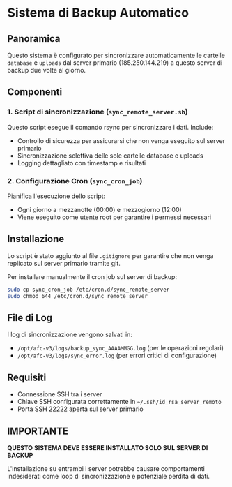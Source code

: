 # Sistema di Backup Automatico

## Panoramica
Questo sistema è configurato per sincronizzare automaticamente le cartelle `database` e `uploads` dal server primario (185.250.144.219) a questo server di backup due volte al giorno.

## Componenti

### 1. Script di sincronizzazione (`sync_remote_server.sh`)
Questo script esegue il comando rsync per sincronizzare i dati. Include:
- Controllo di sicurezza per assicurarsi che non venga eseguito sul server primario
- Sincronizzazione selettiva delle sole cartelle database e uploads
- Logging dettagliato con timestamp e risultati

### 2. Configurazione Cron (`sync_cron_job`)
Pianifica l'esecuzione dello script:
- Ogni giorno a mezzanotte (00:00) e mezzogiorno (12:00)
- Viene eseguito come utente root per garantire i permessi necessari

## Installazione
Lo script è stato aggiunto al file `.gitignore` per garantire che non venga replicato sul server primario tramite git.

Per installare manualmente il cron job sul server di backup:
```bash
sudo cp sync_cron_job /etc/cron.d/sync_remote_server
sudo chmod 644 /etc/cron.d/sync_remote_server
```

## File di Log
I log di sincronizzazione vengono salvati in:
- `/opt/afc-v3/logs/backup_sync_AAAAMMGG.log` (per le operazioni regolari)
- `/opt/afc-v3/logs/sync_error.log` (per errori critici di configurazione)

## Requisiti
- Connessione SSH tra i server
- Chiave SSH configurata correttamente in `~/.ssh/id_rsa_server_remoto`
- Porta SSH 22222 aperta sul server primario

## IMPORTANTE
**QUESTO SISTEMA DEVE ESSERE INSTALLATO SOLO SUL SERVER DI BACKUP**

L'installazione su entrambi i server potrebbe causare comportamenti indesiderati come loop di sincronizzazione e potenziale perdita di dati.
